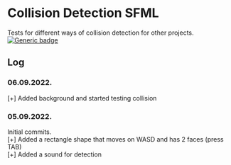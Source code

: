 # Collision Detection SFML

Tests for different ways of collision detection for other projects.\
[![Generic badge](https://img.shields.io/badge/Build-Failing-red.svg)](https://shields.io/)
## Log

### 06.09.2022.
[+] Added background and started testing collision

### 05.09.2022.
Initial commits.\
[+] Added a rectangle shape that moves on WASD and has 2 faces (press TAB)\
[+] Added a sound for detection
